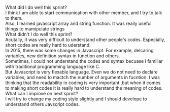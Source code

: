  What did I do well this sprint?<br>
    I think I am able to start communication with other member, and I try to talk to them.<br>
    Also, I learned javascript array and string function. It was really useful things to mamipulate strings  
 What didn't I do well this sprint?<br>
    Acutally, It was very difficult to understand other people's codes. Especially, short codes are really hard to uderstand.  
    In 2015, there was some changes in Javascript. For example, delcaring variables, new definition syntax in function and others.  
    Sometimes, I could not understand the codes and syntax becuase I familiar with traditional programming language like C.  
    But Javascript is very flexable language. Even we do not need to declare variables, and need to mactch the number of arguments in   fucntion. I was thinking that the readability in coding is very important ,but when it comes to making short codes it is really   hard to understand the meaning of codes.  
 What can I improve on next sprint?<br>
    I will try to change my coding style slightly and I should develope to understand others Javscript codes.  
